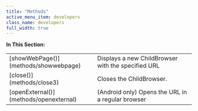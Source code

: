 ```yaml
---
title: "Methods"
active_menu_item: developers
class_name: developers
full_width: true
---
```



**In This Section:**

<table>
<tr>
<td width="151">
[showWebPage()](methods/showwebpage)

</td>
<td width="23">
</td>
<td width="364">
Displays a new ChildBrowser with the specified URL

</td>
</tr>
<tr>
<td width="151">
[close()](methods/close3)

</td>
<td width="23">
</td>
<td width="364">
Closes the ChildBrowser.

</td>
</tr>
<tr>
<td width="151">
[openExternal()](methods/openexternal)

</td>
<td width="23">
</td>
<td width="364">
(Android only) Opens the URL in a regular browser

</td>
</tr>
</table>
